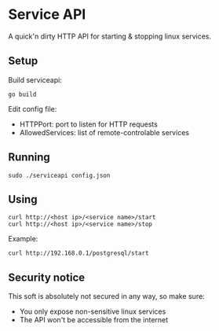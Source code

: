 # Service API

A quick'n dirty HTTP API for starting & stopping linux services.


## Setup

Build serviceapi:

    go build

Edit config file:

  - HTTPPort: port to listen for HTTP requests
  - AllowedServices: list of remote-controlable services

## Running

    sudo ./serviceapi config.json

## Using

    curl http://<host ip>/<service name>/start
    curl http://<host ip>/<service name>/stop

Example:
  
    curl http://192.168.0.1/postgresql/start



## Security notice

This soft is absolutely not secured in any way, so make sure:

  - You only expose non-sensitive linux services
  - The API won't be accessible from the internet

